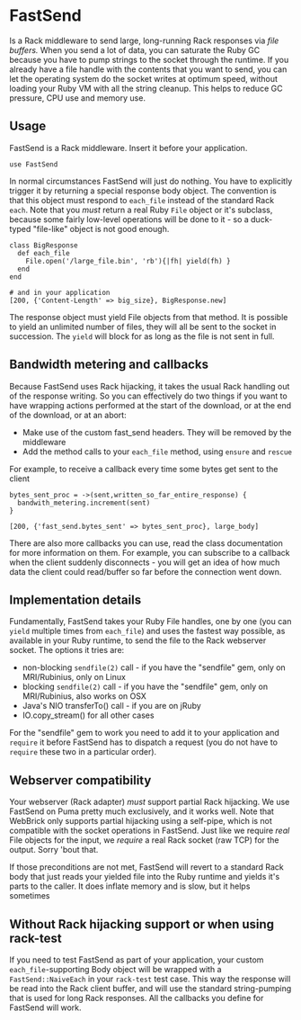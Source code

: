 # FastSend

Is a Rack middleware to send large, long-running Rack responses via _file buffers._
When you send a lot of data, you can saturate the Ruby GC because you have to pump
strings to the socket through the runtime. If you already have a file handle with
the contents that you want to send, you can let the operating system do the socket
writes at optimum speed, without loading your Ruby VM with all the string
cleanup. This helps to reduce GC pressure, CPU use and memory use.

## Usage

FastSend is a Rack middleware. Insert it before your application.

    use FastSend

In normal circumstances FastSend will just do nothing. You have to explicitly trigger it
by returning a special response body object. The convention is that this object must respond
to `each_file` instead of the standard Rack `each`. Note that you _must_ return a real Ruby `File`
object or it's subclass, because some fairly low-level operations will be done to it - so a duck-typed
"file-like" object is not good enough.

    class BigResponse
      def each_file
        File.open('/large_file.bin', 'rb'){|fh| yield(fh) }
      end
    end
    
    # and in your application
    [200, {'Content-Length' => big_size}, BigResponse.new]

The response object must yield File objects from that method. It is possible to yield an unlimited
number of files, they will all be sent to the socket in succession. The `yield` will block
for as long as the file is not sent in full.

## Bandwidth metering and callbacks

Because FastSend uses Rack hijacking, it takes the usual Rack handling out of the response writing.
So you can effectively do two things if you want to have wrapping actions performed at the start of
the download, or at the end of the download, or at an abort:

* Make use of the custom fast_send headers. They will be removed by the middleware
* Add the method calls to your `each_file` method, using `ensure` and `rescue`

For example, to receive a callback every time some bytes get sent to the client
  
    bytes_sent_proc = ->(sent,written_so_far_entire_response) {
      bandwith_metering.increment(sent)
    }
    
    [200, {'fast_send.bytes_sent' => bytes_sent_proc}, large_body]

There are also more callbacks you can use, read the class documentation for more information on them.
For example, you can subscribe to a callback when the client suddenly disconnects - you will get an idea
of how much data the client could read/buffer so far before the connection went down.

## Implementation details

Fundamentally, FastSend takes your Ruby File handles, one by one (you can `yield` multiple times from `each_file`)
and uses the fastest way possible, as available in your Ruby runtime, to send the file to the Rack webserver socket.
The options it tries are:

* non-blocking `sendfile(2)` call - if you have the "sendfile" gem, only on MRI/Rubinius, only on Linux
* blocking `sendfile(2)` call - if you have the "sendfile" gem, only on MRI/Rubinius, also works on OSX
* Java's NIO transferTo() call - if you are on jRuby
* IO.copy_stream() for all other cases

For the "sendfile" gem to work you need to add it to your application and `require` it before FastSend
has to dispatch a request (you do not have to `require` these two in a particular order).

## Webserver compatibility

Your webserver (Rack adapter) _must_ support partial Rack hijacking. We use FastSend on Puma pretty much
exclusively, and it works well. Note that WebBrick only supports partial hijacking using a self-pipe, which
is not compatible with the socket operations in FastSend. Just like we require _real_ File objects for the
input, we _require_ a real Rack socket (raw TCP) for the output. Sorry 'bout that.

If those preconditions are not met, FastSend will revert to a standard Rack body that just reads your
yielded file into the Ruby runtime and yields it's parts to the caller. It does inflate memory and is
slow, but it helps sometimes

## Without Rack hijacking support or when using rack-test

If you need to test FastSend as part of your application, your custom `each_file`-supporting Body object
will be wrapped with a `FastSend::NaiveEach` in your `rack-test` test case. This way the response will
be read into the Rack client buffer, and will use the standard string-pumping that is used for long Rack
responses. All the callbacks you define for FastSend will work.